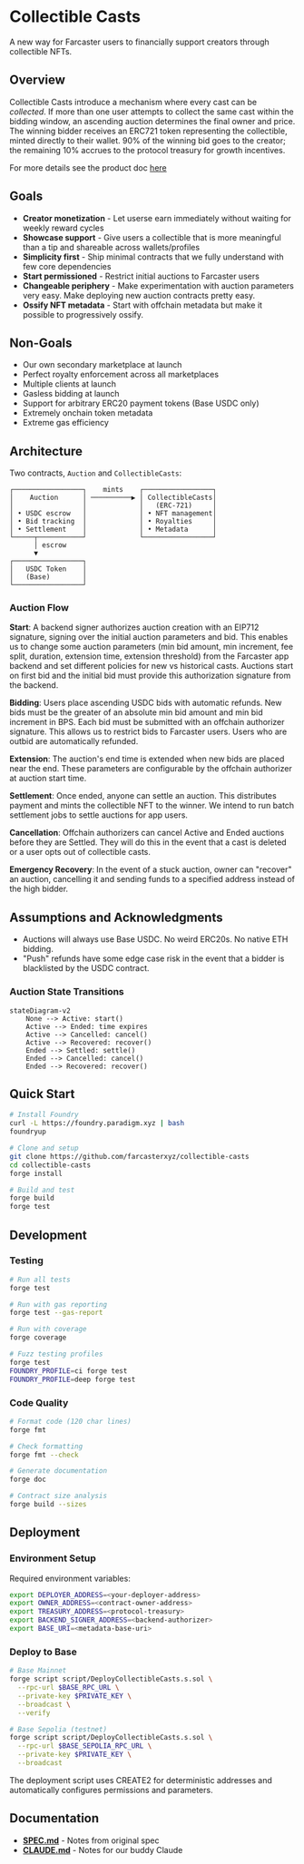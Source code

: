 # Collectible Casts

A new way for Farcaster users to financially support creators through collectible NFTs.

## Overview

Collectible Casts introduce a mechanism where every cast can be _collected_. If more than one user attempts to collect the same cast within the bidding window, an ascending auction determines the final owner and price. The winning bidder receives an ERC721 token representing the collectible, minted directly to their wallet. 90% of the winning bid goes to the creator; the remaining 10% accrues to the protocol treasury for growth incentives.

For more details see the product doc [here](https://farcasterhq.notion.site/Collectibles-2306a6c0c10180d7a917c24892662a3c)

## Goals

- **Creator monetization** - Let userse earn immediately without waiting for weekly reward cycles
- **Showcase support** - Give users a collectible that is more meaningful than a tip and shareable across wallets/profiles
- **Simplicity first** - Ship minimal contracts that we fully understand with few core dependencies
- **Start permissioned** - Restrict initial auctions to Farcaster users
- **Changeable periphery** - Make experimentation with auction parameters very easy. Make deploying new auction contracts pretty easy.
- **Ossify NFT metadata** - Start with offchain metadata but make it possible to progressively ossify.

## Non-Goals

- Our own secondary marketplace at launch
- Perfect royalty enforcement across all marketplaces
- Multiple clients at launch
- Gasless bidding at launch
- Support for arbitrary ERC20 payment tokens (Base USDC only)
- Extremely onchain token metadata
- Extreme gas efficiency

## Architecture

Two contracts, `Auction` and `CollectibleCasts`:

```
┌─────────────────┐    mints    ┌─────────────────┐
│    Auction      │ ──────────▶ │ CollectibleCasts│
│                 │             │   (ERC-721)     │
│ • USDC escrow   │             │ • NFT management│
│ • Bid tracking  │             │ • Royalties     │
│ • Settlement    │             │ • Metadata      │
└─────┬───────────┘             └─────────────────┘
      │ escrow
      ▼
┌─────────────────┐
│   USDC Token    │
│   (Base)        │
└─────────────────┘
```

### Auction Flow

**Start**:
A backend signer authorizes auction creation with an EIP712 signature, signing over the initial auction parameters and bid. This enables us to change some auction parameters (min bid amount, min increment, fee split, duration, extension time, extension threshold) from the Farcaster app backend and set different policies for new vs historical casts. Auctions start on first bid and the initial bid must provide this authorization signature from the backend.

**Bidding**:
Users place ascending USDC bids with automatic refunds. New bids must be the greater of an absolute min bid amount and min bid increment in BPS. Each bid must be submitted with an offchain authorizer signature. This allows us to restrict bids to Farcaster users. Users who are outbid are automatically refunded.

**Extension**:
The auction's end time is extended when new bids are placed near the end. These parameters are configurable by the offchain authorizer at auction start time.

**Settlement**:
Once ended, anyone can settle an auction. This distributes payment and mints the collectible NFT to the winner. We intend to run batch settlement jobs to settle auctions for app users.

**Cancellation**:
Offchain authorizers can cancel Active and Ended auctions before they are Settled. They will do this in the event that a cast is deleted or a user opts out of collectible casts.

**Emergency Recovery**:
In the event of a stuck auction, owner can "recover" an auction, cancelling it and sending funds to a specified address instead of the high bidder.

## Assumptions and Acknowledgments

- Auctions will always use Base USDC. No weird ERC20s. No native ETH bidding.
- "Push" refunds have some edge case risk in the event that a bidder is blacklisted by the USDC contract.

### Auction State Transitions

```mermaid
stateDiagram-v2
    None --> Active: start()
    Active --> Ended: time expires
    Active --> Cancelled: cancel()
    Active --> Recovered: recover()
    Ended --> Settled: settle()
    Ended --> Cancelled: cancel()
    Ended --> Recovered: recover()
```

## Quick Start

```bash
# Install Foundry
curl -L https://foundry.paradigm.xyz | bash
foundryup

# Clone and setup
git clone https://github.com/farcasterxyz/collectible-casts
cd collectible-casts
forge install

# Build and test
forge build
forge test
```

## Development

### Testing

```bash
# Run all tests
forge test

# Run with gas reporting
forge test --gas-report

# Run with coverage
forge coverage

# Fuzz testing profiles
forge test
FOUNDRY_PROFILE=ci forge test
FOUNDRY_PROFILE=deep forge test
```

### Code Quality

```bash
# Format code (120 char lines)
forge fmt

# Check formatting
forge fmt --check

# Generate documentation
forge doc

# Contract size analysis
forge build --sizes
```

## Deployment

### Environment Setup

Required environment variables:

```bash
export DEPLOYER_ADDRESS=<your-deployer-address>
export OWNER_ADDRESS=<contract-owner-address>
export TREASURY_ADDRESS=<protocol-treasury>
export BACKEND_SIGNER_ADDRESS=<backend-authorizer>
export BASE_URI=<metadata-base-uri>
```

### Deploy to Base

```bash
# Base Mainnet
forge script script/DeployCollectibleCasts.s.sol \
  --rpc-url $BASE_RPC_URL \
  --private-key $PRIVATE_KEY \
  --broadcast \
  --verify

# Base Sepolia (testnet)
forge script script/DeployCollectibleCasts.s.sol \
  --rpc-url $BASE_SEPOLIA_RPC_URL \
  --private-key $PRIVATE_KEY \
  --broadcast
```

The deployment script uses CREATE2 for deterministic addresses and automatically configures permissions and parameters.

## Documentation

- **[SPEC.md](./SPEC.md)** - Notes from original spec
- **[CLAUDE.md](./CLAUDE.md)** - Notes for our buddy Claude
